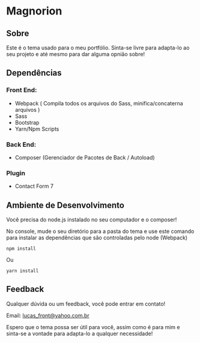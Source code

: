 # Magnorion

Sobre
---

Este é o tema usado para o meu portfólio.
Sinta-se livre para adapta-lo ao seu projeto e até mesmo para dar alguma opnião sobre!


Dependências
---

### Front End:
- Webpack ( Compila todos os arquivos do Sass, minifica/concaterna arquivos )
- Sass
- Bootstrap
- Yarn/Npm Scripts

### Back End:
- Composer (Gerenciador de Pacotes de Back / Autoload)

### Plugin
- Contact Form 7

Ambiente de Desenvolvimento
---

Você precisa do node.js instalado no seu computador e o composer!

No console, mude o seu diretório para a pasta do tema e use este comando para instalar as dependências que são controladas pelo node (Webpack)

```
npm install 
```

Ou

```
yarn install
```

Feedback
---

Qualquer dúvida ou um feedback, você pode entrar em contato!

Email: lucas_front@yahoo.com.br

Espero que o tema possa ser útil para você, assim como é para mim e sinta-se a vontade para adapta-lo a qualquer necessidade!
